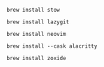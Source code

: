 `brew install stow`

`brew install lazygit`

`brew install neovim`

`brew install --cask alacritty`

`brew install zoxide`

